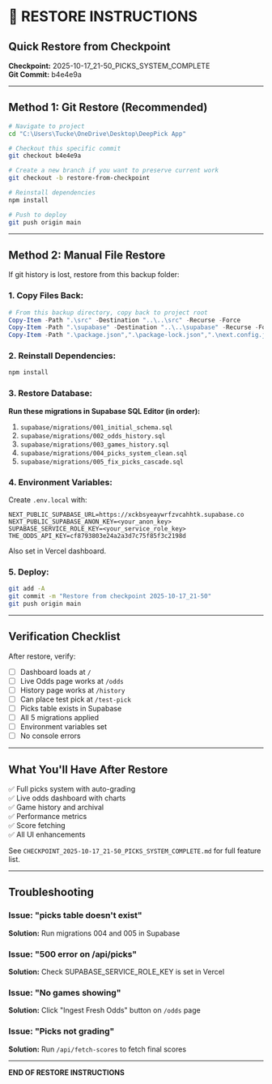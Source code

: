 # 🔄 RESTORE INSTRUCTIONS

## Quick Restore from Checkpoint

**Checkpoint:** 2025-10-17_21-50_PICKS_SYSTEM_COMPLETE  
**Git Commit:** b4e4e9a

---

## Method 1: Git Restore (Recommended)

```bash
# Navigate to project
cd "C:\Users\Tucke\OneDrive\Desktop\DeepPick App"

# Checkout this specific commit
git checkout b4e4e9a

# Create a new branch if you want to preserve current work
git checkout -b restore-from-checkpoint

# Reinstall dependencies
npm install

# Push to deploy
git push origin main
```

---

## Method 2: Manual File Restore

If git history is lost, restore from this backup folder:

### 1. Copy Files Back:
```powershell
# From this backup directory, copy back to project root
Copy-Item -Path ".\src" -Destination "..\..\src" -Recurse -Force
Copy-Item -Path ".\supabase" -Destination "..\..\supabase" -Recurse -Force
Copy-Item -Path ".\package.json",".\package-lock.json",".\next.config.js",".\tsconfig.json",".\tailwind.config.ts",".\.env.example" -Destination "..\.." -Force
```

### 2. Reinstall Dependencies:
```bash
npm install
```

### 3. Restore Database:

**Run these migrations in Supabase SQL Editor (in order):**

1. `supabase/migrations/001_initial_schema.sql`
2. `supabase/migrations/002_odds_history.sql`
3. `supabase/migrations/003_games_history.sql`
4. `supabase/migrations/004_picks_system_clean.sql`
5. `supabase/migrations/005_fix_picks_cascade.sql`

### 4. Environment Variables:

Create `.env.local` with:
```
NEXT_PUBLIC_SUPABASE_URL=https://xckbsyeaywrfzvcahhtk.supabase.co
NEXT_PUBLIC_SUPABASE_ANON_KEY=<your_anon_key>
SUPABASE_SERVICE_ROLE_KEY=<your_service_role_key>
THE_ODDS_API_KEY=cf8793803e24a2a3d7c75f85f3c2198d
```

Also set in Vercel dashboard.

### 5. Deploy:
```bash
git add -A
git commit -m "Restore from checkpoint 2025-10-17_21-50"
git push origin main
```

---

## Verification Checklist

After restore, verify:

- [ ] Dashboard loads at `/`
- [ ] Live Odds page works at `/odds`
- [ ] History page works at `/history`
- [ ] Can place test pick at `/test-pick`
- [ ] Picks table exists in Supabase
- [ ] All 5 migrations applied
- [ ] Environment variables set
- [ ] No console errors

---

## What You'll Have After Restore

✅ Full picks system with auto-grading  
✅ Live odds dashboard with charts  
✅ Game history and archival  
✅ Performance metrics  
✅ Score fetching  
✅ All UI enhancements  

See `CHECKPOINT_2025-10-17_21-50_PICKS_SYSTEM_COMPLETE.md` for full feature list.

---

## Troubleshooting

### Issue: "picks table doesn't exist"
**Solution:** Run migrations 004 and 005 in Supabase

### Issue: "500 error on /api/picks"
**Solution:** Check SUPABASE_SERVICE_ROLE_KEY is set in Vercel

### Issue: "No games showing"
**Solution:** Click "Ingest Fresh Odds" button on `/odds` page

### Issue: "Picks not grading"
**Solution:** Run `/api/fetch-scores` to fetch final scores

---

**END OF RESTORE INSTRUCTIONS**

